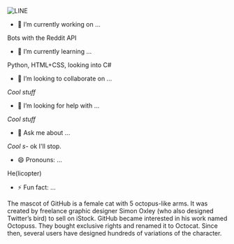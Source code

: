 

<!--
**MiranDaniel/MiranDaniel** is a ✨ _special_ ✨ repository because its `README.md` (this file) appears on your GitHub profile.

Here are some ideas to get you started:

- 🔭 I’m currently working on ...
- 🌱 I’m currently learning ...
- 👯 I’m looking to collaborate on ...
- 🤔 I’m looking for help with ...
- 💬 Ask me about ...
- 📫 How to reach me: ...
- 😄 Pronouns: ...
- ⚡ Fun fact: ...
-->

![LINE](https://github.githubassets.com/images/mona-whisper.gif)

- 🔭 I’m currently working on ...

Bots with the Reddit API

- 🌱 I’m currently learning ...

Python, HTML+CSS, looking into C#

- 👯 I’m looking to collaborate on ...

*Cool stuff*

- 🤔 I’m looking for help with ...

*Cool stuff*

- 💬 Ask me about ...

*Cool s-* ok I'll stop.

- 😄 Pronouns: ...

He(licopter)

- ⚡ Fun fact: ...

The mascot of GitHub is a female cat with 5 octopus-like arms. It was created by freelance graphic designer Simon Oxley (who also designed Twitter’s bird) to sell on iStock. GitHub became interested in his work named Octopuss. They bought exclusive rights and renamed it to Octocat. Since then, several users have designed hundreds of variations of the character.
